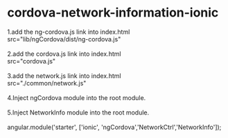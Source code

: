 cordova-network-information-ionic
=================================

1.add the ng-cordova.js link into index.html <br>
     src="lib/ngCordova/dist/ng-cordova.js"<br><br>
2.add the cordova.js link into index.html<br>
       src="cordova.js"<br><br>
3.add the network.js link into index.html<br>
       src="./common/network.js"<br><br>
4.Inject ngCordova module into the root module.<br><br>
5.Inject NetworkInfo module into the root module.<br><br>
 angular.module('starter', ['ionic', 'ngCordova','NetworkCtrl','NetworkInfo']);
